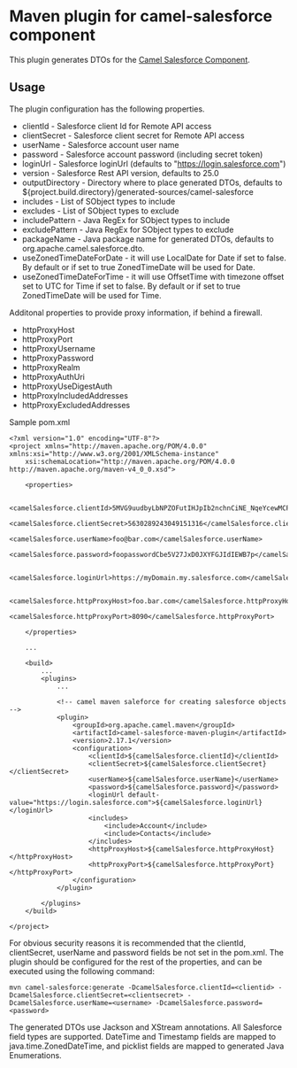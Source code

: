 # Maven plugin for camel-salesforce component #

This plugin generates DTOs for the [Camel Salesforce Component](https://github.com/apache/camel/tree/master/components/camel-salesforce/camel-salesforce-component). 

## Usage ##

The plugin configuration has the following properties.

* clientId - Salesforce client Id for Remote API access
* clientSecret - Salesforce client secret for Remote API access
* userName - Salesforce account user name
* password - Salesforce account password (including secret token)
* loginUrl - Salesforce loginUrl (defaults to "https://login.salesforce.com")
* version - Salesforce Rest API version, defaults to 25.0
* outputDirectory - Directory where to place generated DTOs, defaults to ${project.build.directory}/generated-sources/camel-salesforce
* includes - List of SObject types to include
* excludes - List of SObject types to exclude
* includePattern - Java RegEx for SObject types to include
* excludePattern - Java RegEx for SObject types to exclude
* packageName - Java package name for generated DTOs, defaults to org.apache.camel.salesforce.dto.
* useZonedTimeDateForDate - it will use LocalDate for Date if set to false. By default or if set to true ZonedTimeDate will be used for Date.
* useZonedTimeDateForTime - it will use OffsetTime with timezone offset set to UTC for Time if set to false. By default or if set to true ZonedTimeDate will be used for Time.

Additonal properties to provide proxy information, if behind a firewall.

* httpProxyHost
* httpProxyPort
* httpProxyUsername
* httpProxyPassword
* httpProxyRealm
* httpProxyAuthUri
* httpProxyUseDigestAuth
* httpProxyIncludedAddresses
* httpProxyExcludedAddresses

Sample pom.xml
```
<?xml version="1.0" encoding="UTF-8"?>
<project xmlns="http://maven.apache.org/POM/4.0.0" xmlns:xsi="http://www.w3.org/2001/XMLSchema-instance"
	xsi:schemaLocation="http://maven.apache.org/POM/4.0.0 http://maven.apache.org/maven-v4_0_0.xsd">

	<properties>
	    
		<camelSalesforce.clientId>5MVG9uudbyLbNPZOFutIHJpIb2nchnCiNE_NqeYcewMCPPT8_6VV_LQF_CJ813456GxzhxZdxlGwbYI_yzHmz</camelSalesforce.clientId>
		<camelSalesforce.clientSecret>5630289243049151316</camelSalesforce.clientSecret>
		<camelSalesforce.userName>foo@bar.com</camelSalesforce.userName>
		<camelSalesforce.password>foopasswordCbe5V27JxD0JXYFGJIdIEWB7p</camelSalesforce.password>
		
		<camelSalesforce.loginUrl>https://myDomain.my.salesforce.com</camelSalesforce.loginUrl> 
		
		<camelSalesforce.httpProxyHost>foo.bar.com</camelSalesforce.httpProxyHost>
		<camelSalesforce.httpProxyPort>8090</camelSalesforce.httpProxyPort>
		
	</properties>

	...
	
	<build>
		...
		<plugins>
			...
			
			<!-- camel maven saleforce for creating salesforce objects -->
			<plugin>
				<groupId>org.apache.camel.maven</groupId>
				<artifactId>camel-salesforce-maven-plugin</artifactId>
				<version>2.17.1</version>
				<configuration>
					<clientId>${camelSalesforce.clientId}</clientId>
					<clientSecret>${camelSalesforce.clientSecret}</clientSecret>
					<userName>${camelSalesforce.userName}</userName>
					<password>${camelSalesforce.password}</password>
					<loginUrl default-value="https://login.salesforce.com">${camelSalesforce.loginUrl}</loginUrl> 
					<includes>
						<include>Account</include>
						<include>Contacts</include>
					</includes>
					<httpProxyHost>${camelSalesforce.httpProxyHost}</httpProxyHost>
					<httpProxyPort>${camelSalesforce.httpProxyPort}</httpProxyPort>
				</configuration>
			</plugin>

		</plugins>
	</build>

</project>

```
For obvious security reasons it is recommended that the clientId, clientSecret, userName and password fields be not set in the pom.xml. 
The plugin should be configured for the rest of the properties, and can be executed using the following command:

	mvn camel-salesforce:generate -DcamelSalesforce.clientId=<clientid> -DcamelSalesforce.clientSecret=<clientsecret> -DcamelSalesforce.userName=<username> -DcamelSalesforce.password=<password>

The generated DTOs use Jackson and XStream annotations. All Salesforce field types are supported. DateTime and Timestamp fields are mapped to java.time.ZonedDateTime, and picklist fields are mapped to generated Java Enumerations.
